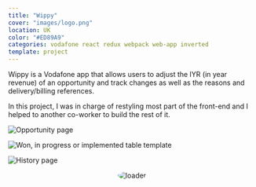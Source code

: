 ```yaml
---
title: "Wippy"
cover: "images/logo.png"
location: UK
color: "#ED89A9"
categories: vodafone react redux webpack web-app inverted
template: project
---
```


<style>
.loader {
  border-radius: 100%;
}
</style>

Wippy is a Vodafone app that allows users to adjust the IYR (in year revenue) of an opportunity and track changes as well as the reasons and delivery/billing references.

In this project, I was in charge of restyling most part of the front-end and I helped to another co-worker to build the rest of it.

![](/work/wippy/images/1.png "Opportunity page")

![](/work/wippy/images/2.jpg "Won, in progress or implemented table template")

![](/work/wippy/images/3.jpg "History page")

<p style="text-align: center">
  <img class="loader" src="/work/wippy/images/loader.gif" alt="loader" />
</p>
